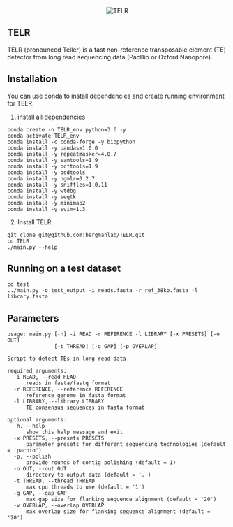 <p align="center">
    <img src="https://github.com/bergmanlab/TELR/blob/master/TELR.png?raw=true" alt="TELR"/>
</p>

## TELR
TELR (pronounced Teller) is a fast non-reference transposable element (TE) detector from long read sequencing data (PacBio or Oxford Nanopore).

## Installation
You can use conda to install dependencies and create running environment for TELR.
1. install all dependencies
```
conda create -n TELR_env python=3.6 -y
conda activate TELR_env
conda install -c conda-forge -y biopython
conda install -y pandas=1.0.0
conda install -y repeatmasker=4.0.7
conda install -y samtools=1.9
conda install -y bcftools=1.9
conda install -y bedtools
conda install -y ngmlr=0.2.7
conda install -y sniffles=1.0.11
conda install -y wtdbg
conda install -y seqtk
conda install -y minimap2
conda install -y svim=1.3
```
2. Install TELR
```
git clone git@github.com:bergmanlab/TELR.git
cd TELR
./main.py --help
```

## Running on a test dataset
```
cd test
../main.py -o test_output -i reads.fasta -r ref_38kb.fasta -l library.fasta
```

## Parameters
```
usage: main.py [-h] -i READ -r REFERENCE -l LIBRARY [-x PRESETS] [-o OUT]
               [-t THREAD] [-g GAP] [-p OVERLAP]

Script to detect TEs in long read data

required arguments:
  -i READ, --read READ
      reads in fasta/fastq format
  -r REFERENCE, --reference REFERENCE
      reference genome in fasta format
  -l LIBRARY, --library LIBRARY
      TE consensus sequences in fasta format

optional arguments:
  -h, --help
      show this help message and exit
  -x PRESETS, --presets PRESETS
      parameter presets for different sequencing technologies (default = 'pacbio')
  -p, --polish
      provide rounds of contig polishing (default = 1)
  -o OUT, --out OUT
      directory to output data (default = '.')
  -t THREAD, --thread THREAD
      max cpu threads to use (default = '1')
  -g GAP, --gap GAP
      max gap size for flanking sequence alignment (default = '20')
  -v OVERLAP, --overlap OVERLAP
      max overlap size for flanking sequence alignment (default = '20')
```